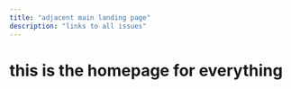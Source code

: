 ```yaml
---
title: "adjacent main landing page"
description: "links to all issues"
---
```


# this is the homepage for everything
